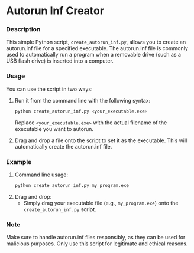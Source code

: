 
# Autorun Inf Creator

### Description
This simple Python script, `create_autorun_inf.py`, allows you to create an autorun.inf file for a specified executable. The autorun.inf file is commonly used to automatically run a program when a removable drive (such as a USB flash drive) is inserted into a computer.

### Usage
You can use the script in two ways:

1. Run it from the command line with the following syntax:
    ```bash
    python create_autorun_inf.py <your_executable.exe>
    ```
    Replace `<your_executable.exe>` with the actual filename of the executable you want to autorun.

2. Drag and drop a file onto the script to set it as the executable. This will automatically create the autorun.inf file.

### Example
1. Command line usage:
    ```bash
    python create_autorun_inf.py my_program.exe
    ```
2. Drag and drop:
    - Simply drag your executable file (e.g., `my_program.exe`) onto the `create_autorun_inf.py` script.

### Note
Make sure to handle autorun.inf files responsibly, as they can be used for malicious purposes. Only use this script for legitimate and ethical reasons.


